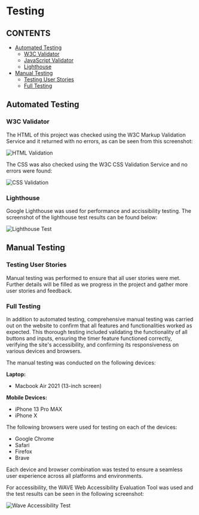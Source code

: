 # Testing

## CONTENTS

- [Automated Testing](#automated-testing)
  - [W3C Validator](#w3c-validator)
  - [JavaScript Validator](#javascript-validator)
  - [Lighthouse](#lighthouse)
- [Manual Testing](#manual-testing)
  - [Testing User Stories](#testing-user-stories)
  - [Full Testing](#full-testing)

## Automated Testing

### W3C Validator

The HTML of this project was checked using the W3C Markup Validation Service and it returned with no errors, as can be seen from this screenshot:

![HTML Validation](./html-validation.png)

The CSS was also checked using the W3C CSS Validation Service and no errors were found:

![CSS Validation](./css-validation.png)


### Lighthouse

Google Lighthouse was used for performance and accissibility testing. The screenshot of the lighthouse test results can be found below:

![Lighthouse Test](./lighthouse-test.png)

## Manual Testing

### Testing User Stories

Manual testing was performed to ensure that all user stories were met. Further details will be filled as we progress in the project and gather more user stories and feedback.

### Full Testing

In addition to automated testing, comprehensive manual testing was carried out on the website to confirm that all features and functionalities worked as expected. This thorough testing included validating the functionality of all buttons and inputs, ensuring the timer feature functioned correctly, verifying the site's accessibility, and confirming its responsiveness on various devices and browsers.

The manual testing was conducted on the following devices:

**Laptop:**
- Macbook Air 2021 (13-inch screen)

**Mobile Devices:**
- iPhone 13 Pro MAX
- iPhone X

The following browsers were used for testing on each of the devices:

- Google Chrome
- Safari
- Firefox
- Brave

Each device and browser combination was tested to ensure a seamless user experience across all platforms and environments.


For accessibility, the WAVE Web Accessibility Evaluation Tool was used and the test results can be seen in the following screenshot:

![Wave Accessibility Test](./wave-accissibility-test.png)

